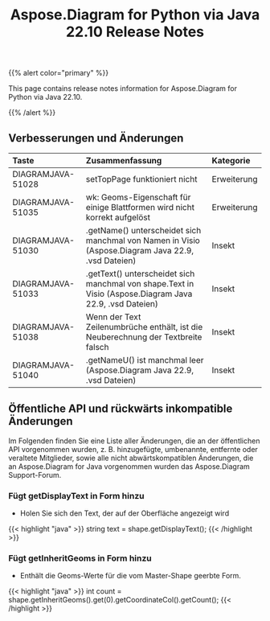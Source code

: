 ﻿---
title: Aspose.Diagram for Python via Java 22.10 Release Notes
type: docs
weight: 18
url: /de/python-java/aspose-diagram-for-python-via-java-22-10-release-notes/
---
{{% alert color="primary" %}}

This page contains release notes information for Aspose.Diagram for Python via Java 22.10.

{{% /alert %}}
## **Verbesserungen und Änderungen**  ##

|**Taste**|**Zusammenfassung**|**Kategorie**|
|:- |:- |:- |
|DIAGRAMJAVA-51028|setTopPage funktioniert nicht|Erweiterung|
|DIAGRAMJAVA-51035|wk: Geoms-Eigenschaft für einige Blattformen wird nicht korrekt aufgelöst|Erweiterung|
|DIAGRAMJAVA-51030|.getName() unterscheidet sich manchmal von Namen in Visio (Aspose.Diagram Java 22.9, .vsd Dateien)|Insekt|
|DIAGRAMJAVA-51033|.getText() unterscheidet sich manchmal von shape.Text in Visio (Aspose.Diagram Java 22.9, .vsd Dateien)|Insekt|
|DIAGRAMJAVA-51038|Wenn der Text Zeilenumbrüche enthält, ist die Neuberechnung der Textbreite falsch|Insekt|
|DIAGRAMJAVA-51040|.getNameU() ist manchmal leer (Aspose.Diagram Java 22.9, .vsd Dateien)|Insekt|

## **Öffentliche API und rückwärts inkompatible Änderungen**
Im Folgenden finden Sie eine Liste aller Änderungen, die an der öffentlichen API vorgenommen wurden, z. B. hinzugefügte, umbenannte, entfernte oder veraltete Mitglieder, sowie alle nicht abwärtskompatiblen Änderungen, die an Aspose.Diagram for Java vorgenommen wurden das Aspose.Diagram Support-Forum.

### **Fügt getDisplayText in Form hinzu**
- Holen Sie sich den Text, der auf der Oberfläche angezeigt wird

{{< highlight "java" >}}
string text = shape.getDisplayText();
{{< /highlight >}}

### **Fügt getInheritGeoms in Form hinzu**
- Enthält die Geoms-Werte für die vom Master-Shape geerbte Form.

{{< highlight "java" >}}
int count = shape.getInheritGeoms().get(0).getCoordinateCol().getCount();
{{< /highlight >}}